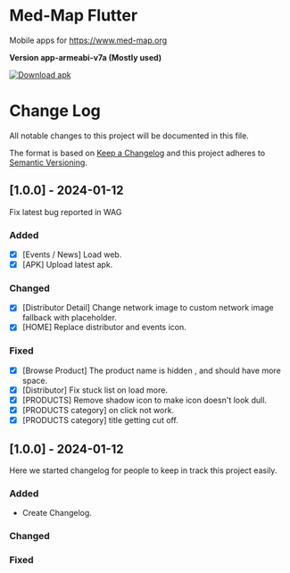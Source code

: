 # Med-Map Flutter

Mobile apps for https://www.med-map.org

<!-- BEGIN LATEST DOWNLOAD BUTTON -->
**Version app-armeabi-v7a (Mostly used)**

[![Download apk](https://custom-icon-badges.demolab.com/badge/-Download-blue?style=for-the-badge&logo=download&logoColor=white "Download apk")](https://raw.githubusercontent.com/CreatorB/flutter-medmap/dev/demo/app-armeabi-v7a-debug.apk)
<!-- END LATEST DOWNLOAD BUTTON -->

# Change Log
All notable changes to this project will be documented in this file.

The format is based on [Keep a Changelog](http://keepachangelog.com/)
and this project adheres to [Semantic Versioning](http://semver.org/).

## [1.0.0] - 2024-01-12

Fix latest bug reported in WAG

### Added

- [x] [Events / News] Load web.
- [x] [APK] Upload latest apk.

### Changed

- [x] [Distributor Detail] Change network image to custom network image fallback with placeholder.
- [x] [HOME] Replace distributor and events icon.

### Fixed

- [x] [Browse Product] The product name is hidden , and should have more space.
- [x] [Distributor] Fix stuck list on load more.
- [x] [PRODUCTS] Remove shadow icon to make icon doesn't look dull.
- [x] [PRODUCTS category] on click not work.
- [x] [PRODUCTS category] title getting cut off.

## [1.0.0] - 2024-01-12

Here we started changelog for people to keep in track this project easily.

### Added

- Create Changelog.

### Changed

### Fixed
